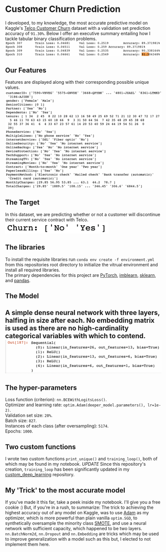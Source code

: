 # Customer Churn Prediction
I developed, to my knowledge, the most accurate predictive model on Kaggle's [Telco Customer Churn](https://www.kaggle.com/blastchar/telco-customer-churn) dataset with a validation set prediction accuracy of `91.30%`. Below I offer an executive summary entailing how I tackle tabular binary classification problems.  
![perf](images/perf_printout.png)  

## Our Features  

Features are displayed along with their corresponding possible unique values.  
![the_features](images/the_features.png)  
 
## The Target  

In this dataset, we are predicting whether or not a customer will discontinue their current service contract with Telco.  
![the_targets](images/the_targets.png)  

## The libraries
To install the requisite libraries run `conda env create -f environment.yml` from this repositories root directory to initialize the vitrual environment and install all required libraries.  
The primary dependencies for this project are [PyTorch](https://pytorch.org/docs/stable/index.html), [imblearn](https://imbalanced-learn.org/stable/introduction.html#introduction), [sklearn](https://scikit-learn.org/stable/), and [pandas](https://pandas.pydata.org/docs/reference/index.html).    

## The Model  

A simple dense neural network with three layers, halfing in size after each. No embedding matrix is used as there are no high-cardinality categorical variables with which to contend.  
![deeper_model](images/deeper_model_summary.png)  
---  
## The hyper-parameters
Loss function (criterion): `nn.BCEWithLogitsLoss()`.  
Optimizer and learning rate: `optim.Adam(deeper_model.parameters(), lr=1e-2)`.   
Validation set size: `20%`.  
Batch size: `827`.  
Instances of each class (after oversampling): `5174`.  
Epochs: `1000`. 

## Two custom functions
I wrote two custom functions `print_unique()` and `training_loop()`, both of which may be found in my notebook. *UPDATE* Since this repository's creation, `training_loop` has been significantly updated in my [custom_deep_learning](https://github.com/SpaceFrostDev/custom_deep_learning) repository.  

## My 'Trick' to the most accurate model
If you've made it this far, take a peek inside my notebook. I'll give you a free cookie :) But, if you're in a rush, to summarize: The trick to achieving the highest accuracy out of any model on Kaggle, was to use [Adam](https://arxiv.org/abs/1412.6980) as my optimizer, which is more powerful than plain vanilla `optim.SGD`, to synthetically oversample the minority class [SMOTE](https://arxiv.org/abs/1106.1813), and use a neural network with sufficient capacity, which happened to be two layers. `nn.BatchNorm2d`, `nn.Dropout` and `nn.Embedding` are tricks which may be used to improve generalization with a model such as this but, I elected to not implement them here.
